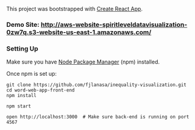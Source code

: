 This project was bootstrapped with [Create React App](https://github.com/facebookincubator/create-react-app).

### Demo Site: http://aws-website-spiritleveldatavisualization-0zw7q.s3-website-us-east-1.amazonaws.com/

### Setting Up

Make sure you have [Node Package Manager](https://www.npmjs.com/) (npm) installed.

Once npm is set up:

```
git clone https://github.com/fjlanasa/inequality-visualization.git
cd word-web-app-front-end
npm install

npm start

open http://localhost:3000  # Make sure back-end is running on port 4567
```
